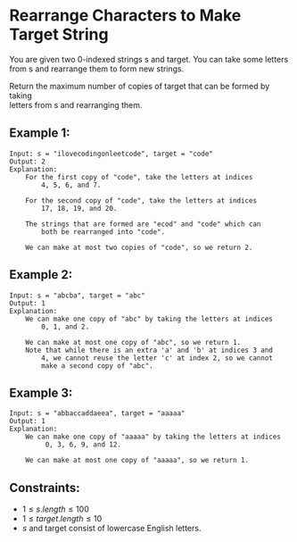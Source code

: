 # Rearrange Characters to Make Target String

You are given two 0-indexed strings s and target. You can take some letters  
from s and rearrange them to form new strings.

Return the maximum number of copies of target that can be formed by taking  
letters from s and rearranging them.

 

## Example 1:

    Input: s = "ilovecodingonleetcode", target = "code"
    Output: 2
    Explanation:
        For the first copy of "code", take the letters at indices  
            4, 5, 6, and 7.

        For the second copy of "code", take the letters at indices  
            17, 18, 19, and 20.

        The strings that are formed are "ecod" and "code" which can  
            both be rearranged into "code".

        We can make at most two copies of "code", so we return 2.

## Example 2:

    Input: s = "abcba", target = "abc"
    Output: 1
    Explanation:
        We can make one copy of "abc" by taking the letters at indices 
            0, 1, and 2.

        We can make at most one copy of "abc", so we return 1.
        Note that while there is an extra 'a' and 'b' at indices 3 and 
            4, we cannot reuse the letter 'c' at index 2, so we cannot 
            make a second copy of "abc".

        
## Example 3:

    Input: s = "abbaccaddaeea", target = "aaaaa"
    Output: 1
    Explanation:
        We can make one copy of "aaaaa" by taking the letters at indices
             0, 3, 6, 9, and 12.

        We can make at most one copy of "aaaaa", so we return 1.
        
        

## Constraints:

* $1 \le s.length \le 100$
* $1 \le target.length \le 10$
* $s$ and target consist of lowercase English letters.

